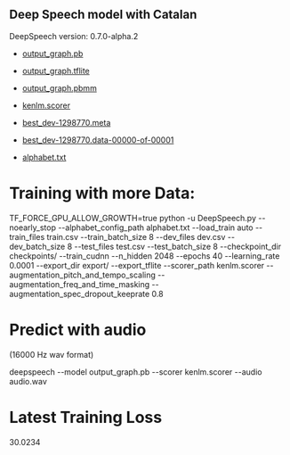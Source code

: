 Deep Speech model with Catalan
------------------------------


DeepSpeech version: 0.7.0-alpha.2

* [output_graph.pb](https://storage.googleapis.com/stashify-static/deepspeech_cat/output_graph.pb)

* [output_graph.tflite](https://storage.googleapis.com/stashify-static/deepspeech_cat/output_graph.tflite)

* [output_graph.pbmm](https://storage.cloud.google.com/stashify-static/deepspeech_cat/output_graph.pbmm)

* [kenlm.scorer](https://storage.googleapis.com/stashify-static/deepspeech_cat/kenlm.scorer)

* [best_dev-1298770.meta](https://storage.cloud.google.com/stashify-static/deepspeech_cat/best_dev-1298770.meta)

* [best_dev-1298770.data-00000-of-00001](https://storage.cloud.google.com/stashify-static/deepspeech_cat/best_dev-1298770.data-00000-of-00001)

* [alphabet.txt](https://storage.googleapis.com/stashify-static/deepspeech_cat/alphabet.txt)

Training with more Data:
========================

TF_FORCE_GPU_ALLOW_GROWTH=true python -u DeepSpeech.py --noearly_stop --alphabet_config_path alphabet.txt --load_train auto --train_files  train.csv --train_batch_size 8  --dev_files  dev.csv --dev_batch_size 8 --test_files test.csv --test_batch_size 8 --checkpoint_dir checkpoints/ --train_cudnn --n_hidden 2048 --epochs 40 --learning_rate 0.0001 --export_dir export/ --export_tflite --scorer_path kenlm.scorer --augmentation_pitch_and_tempo_scaling --augmentation_freq_and_time_masking --augmentation_spec_dropout_keeprate 0.8

Predict with audio
==================
(16000 Hz wav format)

deepspeech --model output_graph.pb --scorer kenlm.scorer --audio audio.wav 

Latest Training Loss
====================

30.0234
